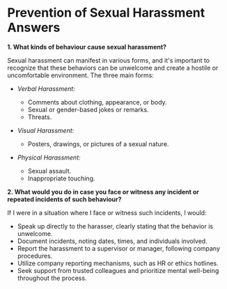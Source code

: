 # Prevention of Sexual Harassment Answers

**1. What kinds of behaviour cause sexual harassment?**

Sexual harassment can manifest in various forms, and it's important to recognize that these behaviors can be unwelcome and create a hostile or uncomfortable environment. The three main forms:

- *Verbal Harassment:*
  - Comments about clothing, appearance, or body.
  - Sexual or gender-based jokes or remarks.
  - Threats.

- *Visual Harassment:*
  - Posters, drawings, or pictures of a sexual nature.

- *Physical Harassment:*
  - Sexual assault.
  - Inappropriate touching.

**2. What would you do in case you face or witness any incident or repeated incidents of such behaviour?**

If I were in a situation where I face or witness such incidents, I would:

- Speak up directly to the harasser, clearly stating that the behavior is unwelcome.
- Document incidents, noting dates, times, and individuals involved.
- Report the harassment to a supervisor or manager, following company procedures.
- Utilize company reporting mechanisms, such as HR or ethics hotlines.
- Seek support from trusted colleagues and prioritize mental well-being throughout the process.
